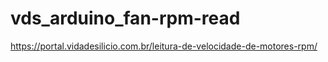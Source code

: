 # vds_arduino_fan-rpm-read
https://portal.vidadesilicio.com.br/leitura-de-velocidade-de-motores-rpm/
